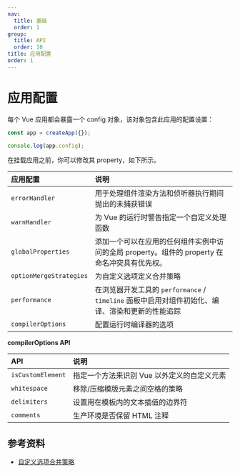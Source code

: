 ```yaml
---
nav:
  title: 基础
  order: 1
group:
  title: API
  order: 10
title: 应用配置
order: 1
---
```


# 应用配置

每个 Vue 应用都会暴露一个 config 对象，该对象包含此应用的配置设置：

```js
const app = createApp({});

console.log(app.config);
```

在挂载应用之前，你可以修改其 property，如下所示。

| 应用配置                | 说明                                                                                             |
| :---------------------- | :----------------------------------------------------------------------------------------------- |
| `errorHandler`          | 用于处理组件渲染方法和侦听器执行期间抛出的未捕获错误                                             |
| `warnHandler`           | 为 Vue 的运行时警告指定一个自定义处理函数                                                        |
| `globalProperties`      | 添加一个可以在应用的任何组件实例中访问的全局 property。组件的 property 在命名冲突具有优先权。    |
| `optionMergeStrategies` | 为自定义选项定义合并策略                                                                         |
| `performance`           | 在浏览器开发工具的 `performance` / `timeline` 面板中启用对组件初始化、编译、渲染和更新的性能追踪 |
| `compilerOptions`       | 配置运行时编译器的选项                                                                           |

**compilerOptions API**

| API               | 说明                                        |
| :---------------- | :------------------------------------------ |
| `isCustomElement` | 指定一个方法来识别 Vue 以外定义的自定义元素 |
| `whitespace`      | 移除/压缩模版元素之间空格的策略             |
| `delimiters`      | 设置用在模板内的文本插值的边界符            |
| `comments`        | 生产环境是否保留 HTML 注释                  |

## 参考资料

- [自定义选项合并策略](https://v3.cn.vuejs.org/guide/mixins.html#%E8%87%AA%E5%AE%9A%E4%B9%89%E9%80%89%E9%A1%B9%E5%90%88%E5%B9%B6%E7%AD%96%E7%95%A5)
